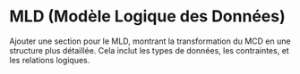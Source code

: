 # MLD (Modèle Logique des Données)

Ajouter une section pour le MLD, montrant la transformation du MCD en une structure plus détaillée. Cela inclut les types de données, les contraintes, et les relations logiques.
